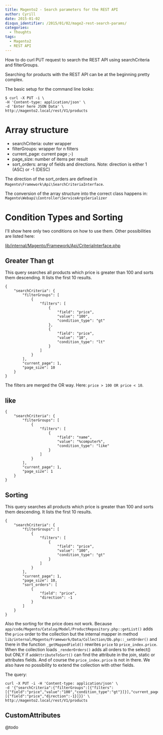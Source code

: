```yaml
---
title: Magento2 - Search parameters for the REST API
author: Cyrill
date: 2015-01-02
disqus_identifier: /2015/01/02/mage2-rest-search-params/
categories:
  - Thoughts
tags:
  - Magento2
  - REST API
---
```


How to do curl PUT request to search the REST API using searchCriteria and filterGroups.

<!--more-->

Searching for products with the REST API can be at the beginning pretty complex.

The basic setup for the command line looks:

```
$ curl -X PUT -i \
-H 'Content-type: application/json' \
-d 'Enter here JSON Data' \
http://magento2.local/rest/V1/products
```

# Array structure

- searchCriteria: outer wrapper
- filterGroups: wrapper for n filters
- current_page: current page ;-)
- page_size: number of items per result
- sort_orders: array of fields and directions. Note: direction is either 1 (ASC) or -1 (DESC)

The direction of the sort_orders are defined in `Magento\Framework\Api\SearchCriteriaInterface`.

The conversion of the array structure into the correct class happens in: 
`Magento\Webapi\Controller\ServiceArgsSerializer`

# Condition Types and Sorting

I'll show here only two conditions on how to use them. Other possibilities are listed here:

[lib/internal/Magento/Framework/Api/CriteriaInterface.php](https://github.com/magento/magento2/blob/develop/lib/internal/Magento/Framework/Api/CriteriaInterface.php#L37)

## Greater Than gt

This query searches all products which price is greater than 100 and sorts them descending.
It lists the first 10 results.

```
{
    "searchCriteria": {
        "filterGroups": [
            {
                "filters": [
                    {
                        "field": "price",
                        "value": "100",
                        "condition_type": "gt"
                    },
                    {
                        "field": "price",
                        "value": "10",
                        "condition_type": "lt"
                    }
                ]
            }
        ],
        "current_page": 1,
        "page_size": 10
    }
}
```

The filters are merged the OR way. Here: `price > 100 OR price < 10`.

## like

```
{
    "searchCriteria": {
        "filterGroups": [
            {
                "filters": [
                    {
                        "field": "name",
                        "value": "%computer%",
                        "condition_type": "like"
                    }
                ]
            }
        ],
        "current_page": 1,
        "page_size": 1
    }
}
```

## Sorting

This query searches all products which price is greater than 100 and sorts them descending.
It lists the first 10 results.

```
{
    "searchCriteria": {
        "filterGroups": [
            {
                "filters": [
                    {
                        "field": "price",
                        "value": "100",
                        "condition_type": "gt"
                    }
                ]
            }
        ],
        "current_page": 1,
        "page_size": 10,
        "sort_orders": [
            {
                "field": "price",
                "direction": -1
            }
        ]
    }
}
```

Also the sorting for the price does not work. Because
`app/code/Magento/Catalog/Model/ProductRepository.php::getList()` adds the `price` order to the collection
but the internal mapper in method `lib/internal/Magento/Framework/Data/Collection/Db.php::_setOrder()` and
there in the function `_getMappedField()` rewrites `price` to `price_index.price`.
When the collection loads `_renderOrders()` adds all orders to the select() but ONLY if `addAttributeToSort()`
can find the attribute in the join, static or attributes fields. And of course the `price_index.price` is not in there.
We also have no possibility to extend the collection with other fields. 

The query:

```
curl -X PUT -i -H 'Content-type: application/json' \
-d '{"searchCriteria":{"filterGroups":[{"filters":[{"field":"price","value":"100","condition_type":"gt"}]}],"current_page":1,"page_size":10,"sort_orders":[{"field":"price","direction":-1}]}}' \
http://magento2.local/rest/V1/products
```

## CustomAttributes

@todo
